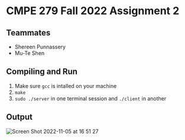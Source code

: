 # CMPE 279 Fall 2022 Assignment 2
## Teammates
- Shereen Punnassery
- Mu-Te Shen

## Compiling and Run
1. Make sure `gcc` is intalled on your machine
2. `make`
3. `sudo ./server` in one terminal session and `./client` in another

## Output 
![Screen Shot 2022-11-05 at 16 51 27](https://user-images.githubusercontent.com/100324756/200147519-15088dc2-b103-464d-b60e-6e927210307f.png)
